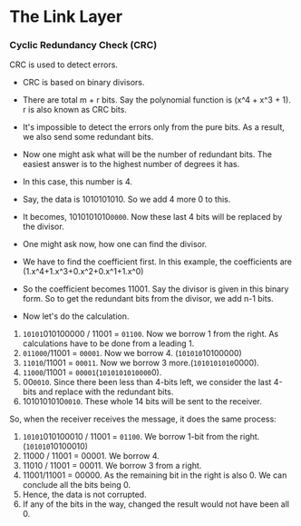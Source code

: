 # The Link Layer
### Cyclic Redundancy Check (CRC)
CRC is used to detect errors. 
- CRC is based on binary divisors.
- There are total m + r bits. Say the polynomial function is (x^4 + x^3 + 1).
r is also known as CRC bits.
- It's impossible to detect the errors only from the pure bits. As a result,
we also send some redundant bits.
- Now one might ask what will be the number of redundant bits. The easiest
answer is to the highest number of degrees it has.
- In this case, this number is 4.

- Say, the data is 1010101010. So we add 4 more 0 to this.
- It becomes, 1010101010`0000`. Now these last 4 bits will be replaced by the
divisor.
- One might ask now, how one can find the divisor.
- We have to find the coefficient first. In this example, the coefficients
are (1.x^4+1.x^3+0.x^2+0.x^1+1.x^0)
- So the coefficient becomes 11001. Say the divisor is given in this binary
form. So to get the redundant bits from the divisor, we add n-1 bits.
- Now let's do the calculation.

1. `10101`010100000 / 11001 = `01100`. Now we borrow 1 from the right. As
calculations have to be done from a leading 1.
2. `011000`/11001 = `00001`. Now we borrow 4. (`101010`10100000)
3. `11010`/11001 = `00011`. Now we borrow 3 more.(`1010101010`0000).
4. `11000`/11001 = `00001`(`1010101010000`0).
5. 00`0010`. Since there been less than 4-bits left, we consider the last
4-bits and replace with the redundant bits.
6. 1010101010`0010`. These whole 14 bits will be sent to the receiver.

So, when the receiver receives the message, it does the same process:
1. `10101`010100010 / 11001 = `01100`. We borrow 1-bit from the right. (`101010`10100010)
2. 11000 / 11001 = 00001. We borrow 4.
3. 11010 / 11001 = 00011. We borrow 3 from a right.
4. 11001/11001 = 00000. As the remaining bit in the right is also 0. We can
conclude all the bits being 0.
5. Hence, the data is not corrupted.
6. If any of the bits in the way, changed the result would not have been all 0.


